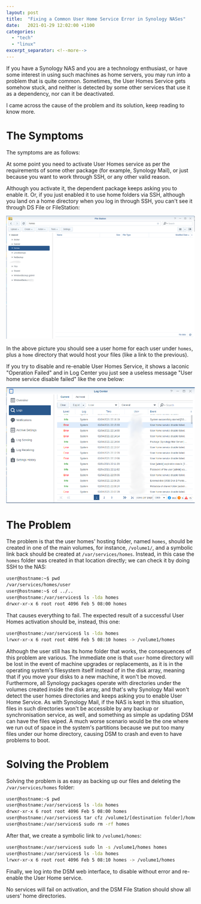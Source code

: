 ```yaml
---
layout: post
title:  "Fixing a Common User Home Service Error in Synology NASes"
date:   2021-01-29 12:02:00 +1100
categories:
  - "tech"
  - "linux"
excerpt_separator: <!--more-->
---
```

If you have a Synology NAS and you are a technology enthusiast, or have some interest in using such machines as home servers, you may run into a problem that is quite common. Sometimes, the User Homes Service gets somehow stuck, and neither is detected by some other services that use it as a dependency, nor can it be deactivated.

I came across the cause of the problem and its solution, keep reading to know more.
<!--more-->
# The Symptoms
The symptoms are as follows:

At some point you need to activate User Homes service as per the requirements of some other package (for example, Synology Mail), or just because you want to work through SSH, or any other valid reason.

Although you activate it, the dependent package keeps asking you to enable it. Or, if you just enabled it to use home folders via SSH, although you land on a home directory when you log in through SSH, you can't see it through DS File or FileStation:

![File Station Not Showing Homes](/assets/FileStation.png)

In the above picture you should see a user home for each user under `homes`, plus a `home` directory that would host your files (like a link to the previous).

If you try to disable and re-enable User Homes Service, it shows a laconic "Operation Failed" and in Log Center you just see a useless message "User home service disable failed" like the one below:

![Log Station Message](/assets/LogCenter.png)

# The Problem
The problem is that the user homes' hosting folder, named `homes`, should be created in one of the main volumes, for instance, `/volume1/`, and a symbolic link back should be created at `/var/services/homes`. Instead, in this case the `homes` folder was created in that location directly; we can check it by doing SSH to the NAS:

```bash
user@hostname:~$ pwd
/var/services/homes/user
user@hostname:~$ cd ../..
user@hostname:/var/services$ ls -lda homes
drwxr-xr-x 6 root root 4096 Feb 5 08:00 homes 
```

That causes everything to fail. The expected result of a successful User Homes activation should be, instead, this one:
```bash
user@hostname:/var/services$ ls -lda homes
lrwxr-xr-x 6 root root 4096 Feb 5 08:10 homes -> /volume1/homes 
```
Although the user still has its home folder that works, the consequences of this problem are various. The immediate one is that `user` home directory will be lost in the event of machine upgrades or replacements, as it is in the operating system's filesystem itself instead of in the disk array, meaning that if you move your disks to a new machine, it won't be moved. Furthermore, all Synology packages operate with directories under the volumes created inside the disk array, and that's why Synology Mail won't detect the user homes directories and keeps asking you to enable User Home Service. As with Synology Mail, if the NAS is kept in this situation, files in such directories won't be accessible by any backup or synchronisation service, as well, and something as simple as updating DSM can have the files wiped. A much worse scenario would be the one where we run out of space in the system's partitions because we put too many files under our home directory, causing DSM to crash and even to have problems to boot.

# Solving the Problem
Solving the problem is as easy as backing up our files and deleting the `/var/services/homes` folder:
```bash
user@hostname:~$ pwd
user@hostname:/var/services$ ls -lda homes
drwxr-xr-x 6 root root 4096 Feb 5 08:00 homes
user@hostname:/var/services$ tar cfz /volume1/[destination folder]/homes-backup.tgz homes
user@hostname:/var/services$ sudo rm -rf homes
```
After that, we create a symbolic link to `/volume1/homes`:
 ```bash
user@hostname:/var/services$ sudo ln -s /volume1/homes homes
user@hostname:/var/services$ ls -lda homes
lrwxr-xr-x 6 root root 4096 Feb 5 08:10 homes -> /volume1/homes
```
Finally, we log into the DSM web interface, to disable without error and re-enable the User Home service. 

No services will fail on activation, and the DSM File Station should show all users' home directories.
